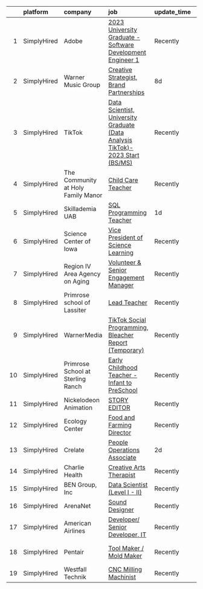 

|    | platform    | company                            | job                                                                                                                                                                                             | update_time   | location                 |
|---:|:------------|:-----------------------------------|:------------------------------------------------------------------------------------------------------------------------------------------------------------------------------------------------|:--------------|:-------------------------|
|  1 | SimplyHired | Adobe                              | [2023 University Graduate - Software Development Engineer 1](https://www.simplyhired.com/job/pw3mB4CiGvwc-bJueqZ0aDvCI9dNzHJbpySBTRHkf70gRLZUmAN9bg?q=creative+programming)                     | Recently      | Seattle, WA              |
|  2 | SimplyHired | Warner Music Group                 | [Creative Strategist, Brand Partnerships](https://www.simplyhired.com/job/U4FkmN5thMZWrNUt67f7oc-RWLCdfNAiNz0z0K8-7gafXL2bCzP1pA?q=creative+programming)                                        | 8d            | New York, NY             |
|  3 | SimplyHired | TikTok                             | [Data Scientist, University Graduate (Data Analysis TikTok)- 2023 Start (BS/MS)](https://www.simplyhired.com/job/reMAWnfq_yZXXS1J26b3zJEklW2M1SIC86WLf_4Oc2KvGPfla_5DlA?q=creative+programming) | Recently      | Seattle, WA +3 locations |
|  4 | SimplyHired | The Community at Holy Family Manor | [Child Care Teacher](https://www.simplyhired.com/job/AOKgnwsnUKzxzUfYVXB8mgrc3aVcac8tBsHuHQiPz2q84Jdsf_IX_Q?q=creative+programming)                                                             | Recently      | Pittsburgh, PA           |
|  5 | SimplyHired | Skillademia UAB                    | [SQL Programming Teacher](https://www.simplyhired.com/job/rnz5sSvqxgT2gyOyU7y3-6lcMJcy-4QBOFeQPxghowdTnzVKcMLugg?q=creative+programming)                                                        | 1d            | Remote                   |
|  6 | SimplyHired | Science Center of Iowa             | [Vice President of Science Learning](https://www.simplyhired.com/job/ZuMpo64sweAm01_JHXiYZm5xN1ExD4d4OnRvdAwar-5Htvjn6i5_ng?q=creative+programming)                                             | Recently      | Des Moines, IA           |
|  7 | SimplyHired | Region IV Area Agency on Aging     | [Volunteer & Senior Engagement Manager](https://www.simplyhired.com/job/e_mJwHroktr00OCc6j3fJ4C8geWBSh74IYDoTfTpOyDeuaLL_lWpyQ?q=creative+programming)                                          | Recently      | Saint Joseph, MI         |
|  8 | SimplyHired | Primrose school of Lassiter        | [Lead Teacher](https://www.simplyhired.com/job/iIEBgU7t6cLesMDgV3yhZfw0ZjWH2_bbwDUXg-m78YY3kXl4ITAbaQ?q=creative+programming)                                                                   | Recently      | Marietta, GA             |
|  9 | SimplyHired | WarnerMedia                        | [TikTok Social Programming, Bleacher Report (Temporary)](https://www.simplyhired.com/job/83k94rrs5WDFvX25EyknIKTIcwlFMZYrxIRxNlvGiJcquqoL6UqIsA?q=creative+programming)                         | Recently      | New York, NY             |
| 10 | SimplyHired | Primrose School at Sterling Ranch  | [Early Childhood Teacher - Infant to PreSchool](https://www.simplyhired.com/job/dQ7bOtH3Yt8dH2KPofdv4MYwNNcWR8ZT3DZ2dF_S2S3y2KjFybd3VA?q=creative+programming)                                  | Recently      | Littleton, CO            |
| 11 | SimplyHired | Nickelodeon Animation              | [STORY EDITOR](https://www.simplyhired.com/job/IqtuE4kQXyMRqWvYCU6HXsTWk0tmZVFJuDiRSGbJ8YdZKEJiFRKjLA?q=creative+programming)                                                                   | Recently      | Burbank, CA              |
| 12 | SimplyHired | Ecology Center                     | [Food and Farming Director](https://www.simplyhired.com/job/HP5QNTAMCvFikmtDfXcdEQfJZUru42JrMETYZMUxyTaYJorh2zp-FA?q=creative+programming)                                                      | Recently      | West Berkeley, CA        |
| 13 | SimplyHired | Crelate                            | [People Operations Associate](https://www.simplyhired.com/job/M77FDMve0QfUJaX1j25IEGI2xkavrgXNJ5wQ7wnBlQpRNJ2NpT-AKQ?q=creative+programming)                                                    | 2d            | Remote                   |
| 14 | SimplyHired | Charlie Health                     | [Creative Arts Therapist](https://www.simplyhired.com/job/Je_QsxGaMgOuGEwDrY5SYKKbaajrFMuFB6FVxHnD3yV0F8J5JZz02Q?q=creative+programming)                                                        | Recently      | Bozeman, MT              |
| 15 | SimplyHired | BEN Group, Inc                     | [Data Scientist (Level I - II)](https://www.simplyhired.com/job/tmv5vgoSXu7itrWFr56ue6HeBITKBmNb720Q6QKiPbJR5PrsGndg4g?q=creative+programming)                                                  | Recently      | Provo, UT                |
| 16 | SimplyHired | ArenaNet                           | [Sound Designer](https://www.simplyhired.com/job/rThG5IY9IzWMAoan9hcJnI7UxDCG6Ihg__kK3_DSy7e3u3DOyW-XHQ?q=creative+programming)                                                                 | Recently      | Bellevue, WA             |
| 17 | SimplyHired | American Airlines                  | [Developer/ Senior Developer, IT](https://www.simplyhired.com/job/rCqkSTQwk8tv_vMXZp3eN6z20eoZSDPQidzIfWOFhFQRbwFzQtlBVg?q=creative+programming)                                                | Recently      | Dallas, TX               |
| 18 | SimplyHired | Pentair                            | [Tool Maker / Mold Maker](https://www.simplyhired.com/job/8dsijkWwo3TVgpK_UGM20hA5BDNFFG2yNnbiPrKO-VXJQUly7XnhBg?q=creative+programming)                                                        | Recently      | New Brighton, MN         |
| 19 | SimplyHired | Westfall Technik                   | [CNC Milling Machinist](https://www.simplyhired.com/job/6LdsDQjE58z2sKfTI5BNybgu0SRuJ3XJ7Zk-nQ1eTtn3pV__p2ntsQ?q=creative+programming)                                                          | Recently      | Willernie, MN            |